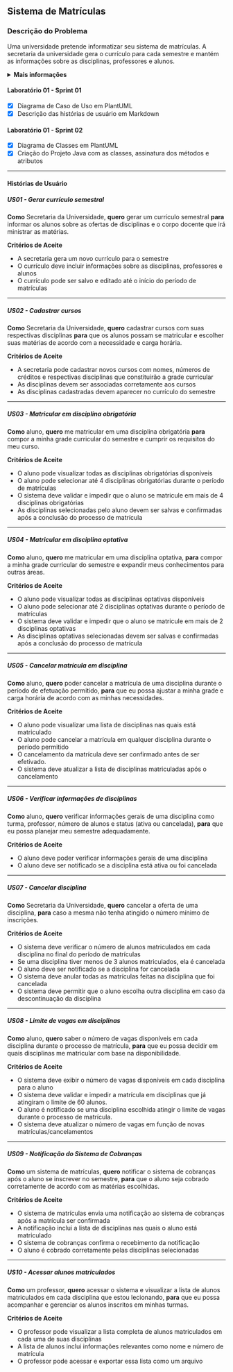 ## Sistema de Matrículas
### Descrição do Problema

Uma universidade pretende informatizar seu sistema de matrículas. A secretaria da universidade gera o currículo para cada semestre e mantém as informações sobre as disciplinas, professores e alunos.

<details>
<summary><b>Mais informações</b></summary>

Cada curso tem um nome, um determinado número de créditos e é constituído por diversas disciplinas.

Os alunos podem se matricular em 4 disciplinas como 1ª opção (obrigatórias) e em mais 2 outras alternativas (optativas).

Há períodos para efetuar matrículas, durante os quais um aluno pode acessar o sistema para se matricular em disciplinas e/ou para cancelar matrículas feitas anteriormente.

Uma disciplina só fica ativa, isto é, só vai ocorrer no semestre seguinte se, no final do período de matrículas tiver, pelo menos, 3 alunos inscritos (matriculados). Caso contrário, a disciplina será cancelada. O número máximo de alunos inscritos a uma disciplina é de 60 e quando este número é atingido, as inscrições (matrículas) para essa disciplina são encerradas.

Após um aluno se inscrever para um semestre, o sistema de cobranças é notificado pelo sistema de matrículas, de modo que o aluno possa ser cobrado pelas disciplinas daquele semestre.

Os professores podem acessar o sistema para saber quais são os alunos que estão matriculados em cada disciplina.

Todos os usuários do sistema têm senhas que são utilizadas para validação do respectivo login.

</details>

#### Laboratório 01 - Sprint 01

- [x] Diagrama de Caso de Uso em PlantUML
- [x] Descrição das histórias de usuário em Markdown

#### Laboratório 01 - Sprint 02

- [x] Diagrama de Classes em PlantUML
- [x] Criação do Projeto Java com as classes, assinatura dos métodos e atributos

---
#### Histórias de Usuário

##### US01 - Gerar currículo semestral

**Como** Secretaria da Universidade, **quero** gerar um currículo semestral **para** informar os alunos sobre as ofertas de disciplinas e o corpo docente que irá ministrar as matérias.

**Critérios de Aceite**
- A secretaria gera um novo currículo para o semestre
- O currículo deve incluir informações sobre as disciplinas, professores e alunos
- O currículo pode ser salvo e editado até o início do período de matrículas

---
##### US02 - Cadastrar cursos

**Como** Secretaria da Universidade, **quero** cadastrar cursos com suas respectivas disciplinas **para** que os alunos possam se matricular e escolher suas matérias de acordo com a necessidade e carga horária.

**Critérios de Aceite**
- A secretaria pode cadastrar novos cursos com nomes, números de créditos e respectivas disciplinas que constituirão a grade curricular
- As disciplinas devem ser associadas corretamente aos cursos
- As disciplinas cadastradas devem aparecer no currículo do semestre

---
##### US03 - Matricular em disciplina obrigatória

**Como** aluno, **quero** me matricular em uma disciplina obrigatória **para**  compor a minha grade curricular do semestre e cumprir os requisitos do meu curso.

**Critérios de Aceite**
- O aluno pode visualizar todas as disciplinas obrigatórias disponíveis
- O aluno pode selecionar até 4 disciplinas obrigatórias durante o período de matrículas
- O sistema deve validar e impedir que o aluno se matricule em mais de 4 disciplinas obrigatórias
- As disciplinas selecionadas pelo aluno devem ser salvas e confirmadas após a conclusão do processo de matrícula

---
##### US04 - Matricular em disciplina optativa
**Como** aluno, **quero** me matricular em uma disciplina optativa, **para** compor a minha grade curricular do semestre e expandir meus conhecimentos para outras áreas.

**Critérios de Aceite**
- O aluno pode visualizar todas as disciplinas optativas disponíveis
- O aluno pode selecionar até 2 disciplinas optativas durante o período de matrículas
- O sistema deve validar e impedir que o aluno se matricule em mais de 2 disciplinas optativas
- As disciplinas optativas selecionadas devem ser salvas e confirmadas após a conclusão do processo de matrícula

---
##### US05 - Cancelar matrícula em disciplina
**Como** aluno, **quero** poder cancelar a matrícula de uma disciplina durante o período de efetuação permitido, **para** que eu possa ajustar a minha grade e carga horária de acordo com as minhas necessidades.

**Critérios de Aceite**
- O aluno pode visualizar uma lista de disciplinas nas quais está matriculado
- O aluno pode cancelar a matrícula em qualquer disciplina durante o período permitido
- O cancelamento da matrícula deve ser confirmado antes de ser efetivado.
- O sistema deve atualizar a lista de disciplinas matriculadas após o cancelamento

---
##### US06 - Verificar informações de disciplinas
**Como** aluno, **quero** verificar informações gerais de uma disciplina como turma, professor, número de alunos e status (ativa ou cancelada), **para** que eu possa planejar meu semestre adequadamente.

**Critérios de Aceite**
- O aluno deve poder verificar informações gerais de uma disciplina
- O aluno deve ser notificado se a disciplina está ativa ou foi cancelada

---
##### US07 - Cancelar disciplina
**Como** Secretaria da Universidade, **quero** cancelar a oferta de uma disciplina, **para** caso a mesma não tenha atingido o número mínimo de inscrições.

**Critérios de Aceite**
- O sistema deve verificar o número de alunos matriculados em cada disciplina no final do período de matrículas
- Se uma disciplina tiver menos de 3 alunos matriculados, ela é cancelada
- O aluno deve ser notificado se a disciplina for cancelada
- O sistema deve anular todas as matrículas feitas na disciplina que foi cancelada
- O sistema deve permitir que o aluno escolha outra disciplina em caso da descontinuação da disciplina

---
##### US08 - Limite de vagas em disciplinas
**Como** aluno, **quero** saber o número de vagas disponíveis em cada disciplina durante o processo de matrícula, **para** que eu possa decidir em quais disciplinas me matricular com base na disponibilidade.

**Critérios de Aceite**

- O sistema deve exibir o número de vagas disponíveis em cada disciplina para o aluno
- O sistema deve validar e impedir a matrícula em disciplinas que já atingiram o limite de 60 alunos.
- O aluno é notificado se uma disciplina escolhida atingir o limite de vagas durante o processo de matrícula.
- O sistema deve atualizar o número de vagas em função de novas matrículas/cancelamentos

---
##### US09 - Notificação do Sistema de Cobranças
**Como** um sistema de matrículas, **quero** notificar o sistema de cobranças após o aluno se inscrever no semestre, **para** que o aluno seja cobrado corretamente de acordo com as matérias escolhidas. 

**Critérios de Aceite**
- O sistema de matrículas envia uma notificação ao sistema de cobranças após a matrícula ser confirmada
- A notificação inclui a lista de disciplinas nas quais o aluno está matriculado
- O sistema de cobranças confirma o recebimento da notificação
- O aluno é cobrado corretamente pelas disciplinas selecionadas

---
##### US10 - Acessar alunos matriculados
**Como** um professor, **quero** acessar o sistema e visualizar a lista de alunos matriculados em cada disciplina que estou lecionando, **para** que eu possa acompanhar e gerenciar os alunos inscritos em minhas turmas.

**Critérios de Aceite**
- O professor pode visualizar a lista completa de alunos matriculados em cada uma de suas disciplinas
- A lista de alunos inclui informações relevantes como nome e número de matrícula
- O professor pode acessar e exportar essa lista como um arquivo